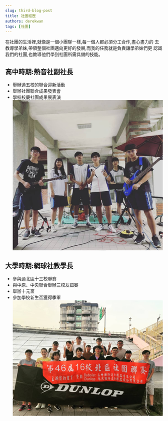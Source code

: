 ```yaml
---
slug: third-blog-post
title: 社團經歷
authors: derekwan
tags: [社團]
---
```

在社團的生活裡,就像是一個小團隊一樣,每一個人都必須分工合作,盡心盡力的
去教導學弟妹,帶領整個社團邁向更好的發展,而我的任務就是負責讓學弟妹們更
認識我們的社團,也教導他們學到社團所需具備的技能。
## 高中時期:熱音社副社長
- 舉辦過五校的聯合迎新活動
- 舉辦社團聯合成果發表會
- 學校校慶社團成果展表演
![club1](./2024-03-15-aboutme//club1.jpg)
## 大學時期:網球社教學長
- 參與過北區十三校聯賽
- 與中原、中央聯合舉辦三校友誼賽
- 舉辦十元盃
- 參加學校新生盃獲得季軍
![club2](./2024-03-15-aboutme//club2.jpg)